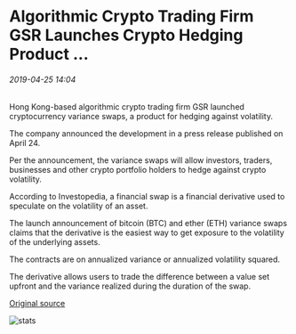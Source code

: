 # Algorithmic Crypto Trading Firm GSR Launches Crypto Hedging Product ...

###### 2019-04-25 14:04

Hong Kong-based algorithmic crypto trading firm GSR launched cryptocurrency variance swaps, a product for hedging against volatility.

The company announced the development in a press release published on April 24.

Per the announcement, the variance swaps will allow investors, traders, businesses and other crypto portfolio holders to hedge against crypto volatility.

According to Investopedia, a financial swap is a financial derivative used to speculate on the volatility of an asset.

The launch announcement of bitcoin (BTC) and ether (ETH) variance swaps claims that the derivative is the easiest way to get exposure to the volatility of the underlying assets.

The contracts are on annualized variance or annualized volatility squared.

The derivative allows users to trade the difference between a value set upfront and the variance realized during the duration of the swap.

[Original source](https://cointelegraph.com/news/algorithmic-crypto-trading-firm-gsr-launches-crypto-hedging-product)

![stats](https://c.statcounter.com/11760860/0/a89fa40b/1/ "stats")